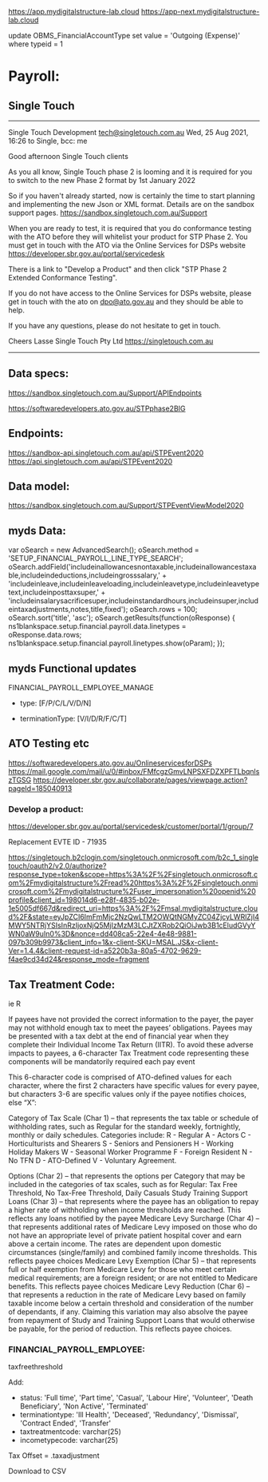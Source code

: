 https://app.mydigitalstructure-lab.cloud
https://app-next.mydigitalstructure-lab.cloud

update OBMS_FinancialAccountType set value = 'Outgoing (Expense)' where typeid = 1


# Payroll:

## Single Touch

---

Single Touch Development <tech@singletouch.com.au>
Wed, 25 Aug 2021, 16:26
to Single, bcc: me

Good afternoon Single Touch clients

As you all know, Single Touch phase 2 is looming and it is required for you to switch to the new Phase 2 format by 1st January 2022

So if you haven't already started, now is certainly the time to start planning and implementing the new Json or XML format.
Details are on the sandbox support pages.
https://sandbox.singletouch.com.au/Support

When you are ready to test, it is required that you do conformance testing with the ATO before they will whitelist your product for STP Phase 2.
You must get in touch with the ATO via the Online Services for DSPs website
https://developer.sbr.gov.au/portal/servicedesk

There is a link to "Develop a Product" and then click "STP Phase 2 Extended Conformance Testing".

If you do not have access to the Online Services for DSPs website, please get in touch with the ato on dpo@ato.gov.au and they should be able to help. 

If you have any questions, please do not hesitate to get in touch.


Cheers
Lasse
Single Touch Pty Ltd
https://singletouch.com.au

---

## Data specs:

https://sandbox.singletouch.com.au/Support/APIEndpoints

https://softwaredevelopers.ato.gov.au/STPphase2BIG

## Endpoints:

https://sandbox-api.singletouch.com.au/api/STPEvent2020
https://api.singletouch.com.au/api/STPEvent2020

## Data model:

https://sandbox.singletouch.com.au/Support/STPEventViewModel2020

## myds Data:

var oSearch = new AdvancedSearch();
oSearch.method = 'SETUP_FINANCIAL_PAYROLL_LINE_TYPE_SEARCH';		
oSearch.addField('includeinallowancesnontaxable,includeinallowancestaxable,includeindeductions,includeingrosssalary,' +
                    'includeinleave,includeinleaveloading,includeinleavetype,includeinleavetypetext,includeinposttaxsuper,' +
                    'includeinsalarysacrificesuper,includeinstandardhours,includeinsuper,includeintaxadjustments,notes,title,fixed');
oSearch.rows = 100;
oSearch.sort('title', 'asc');
oSearch.getResults(function(oResponse)
{
    ns1blankspace.setup.financial.payroll.data.linetypes = oResponse.data.rows;
    ns1blankspace.setup.financial.payroll.linetypes.show(oParam);
});

## myds Functional updates

FINANCIAL_PAYROLL_EMPLOYEE_MANAGE

- type:
[F/P/C/L/V/D/N]

- terminationType:
[V/I/D/R/F/C/T]


## ATO Testing etc
https://softwaredevelopers.ato.gov.au/OnlineservicesforDSPs
https://mail.google.com/mail/u/0/#inbox/FMfcgzGmvLNPSXFDZXPFTLbqnlszTGSG
https://developer.sbr.gov.au/collaborate/pages/viewpage.action?pageId=185040913

### Develop a product:
https://developer.sbr.gov.au/portal/servicedesk/customer/portal/1/group/7

Replacement EVTE ID - 71935 

https://singletouch.b2clogin.com/singletouch.onmicrosoft.com/b2c_1_singletouch/oauth2/v2.0/authorize?response_type=token&scope=https%3A%2F%2Fsingletouch.onmicrosoft.com%2Fmydigitalstructure%2Fread%20https%3A%2F%2Fsingletouch.onmicrosoft.com%2Fmydigitalstructure%2Fuser_impersonation%20openid%20profile&client_id=198014d6-e28f-4835-b02e-1e5005df667d&redirect_uri=https%3A%2F%2Fmsal.mydigitalstructure.cloud%2F&state=eyJpZCI6ImFmMjc2NzQwLTM2OWQtNGMyZC04ZjcyLWRlZjI4MWY5NTRjYSIsInRzIjoxNjQ5MjIzMzM3LCJtZXRob2QiOiJwb3B1cEludGVyYWN0aW9uIn0%3D&nonce=dd408ca5-22e4-4e48-9881-097b309b9973&client_info=1&x-client-SKU=MSAL.JS&x-client-Ver=1.4.4&client-request-id=a5220b3a-80a5-4702-9629-f4ae9cd34d24&response_mode=fragment


## Tax Treatment Code:

ie R

If payees have not provided the correct information to the payer, the payer may not withhold enough tax to meet the payees’ obligations. Payees may be presented with a tax debt at the end of financial year when they complete their Individual Income Tax Return (IITR). To avoid these adverse impacts to payees, a 6-character Tax Treatment code representing these components will be mandatorily required each pay event 

This 6-character code is comprised of ATO-defined values for each character, where the first 2 characters have specific values for every payee, but characters 3-6 are specific values only if the payee notifies choices, else “X”:

Category of Tax Scale (Char 1) – that represents the tax table or schedule of withholding rates, such as Regular for the standard weekly, fortnightly, monthly or daily schedules. Categories include:
R - Regular
A - Actors
C - Horticulturists and Shearers
S - Seniors and Pensioners
H - Working Holiday Makers
W - Seasonal Worker Programme
F - Foreign Resident
N - No TFN
D - ATO-Defined
V - Voluntary Agreement.

Options (Char 2) – that represents the options per Category that may be included in the categories of tax scales, such as for Regular: Tax Free Threshold, No Tax-Free Threshold, Daily Casuals
Study Training Support Loans (Char 3) – that represents where the payee has an obligation to repay a higher rate of withholding when income thresholds are reached. This reflects any loans notified by the payee
Medicare Levy Surcharge (Char 4) – that represents additional rates of Medicare Levy imposed on those who do not have an appropriate level of private patient hospital cover and earn above a certain income. The rates are dependent upon domestic circumstances (single/family) and combined family income thresholds. This reflects payee choices
Medicare Levy Exemption (Char 5) – that represents full or half exemption from Medicare Levy for those who meet certain medical requirements; are a foreign resident; or are not entitled to Medicare benefits. This reflects payee choices
Medicare Levy Reduction (Char 6) – that represents a reduction in the rate of Medicare Levy based on family taxable income below a certain threshold and consideration of the number of dependants, if any. Claiming this variation may also absolve the payee from repayment of Study and Training Support Loans that would otherwise be payable, for the period of reduction. This reflects payee choices.

### FINANCIAL_PAYROLL_EMPLOYEE:
taxfreethreshold

Add:
- status: 'Full time', 'Part time', 'Casual', 'Labour Hire', 'Volunteer', 'Death Beneficiary', 'Non Active', 'Terminated' 
- terminationtype: 'Ill Health', 'Deceased', 'Redundancy', 'Dismissal', 'Contract Ended', 'Transfer'
- taxtreatmentcode: varchar(25)
- incometypecode: varchar(25)

Tax Offset = .taxadjustment

Download to CSV


